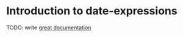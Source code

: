 # Introduction to date-expressions

TODO: write [great documentation](http://jacobian.org/writing/what-to-write/)
